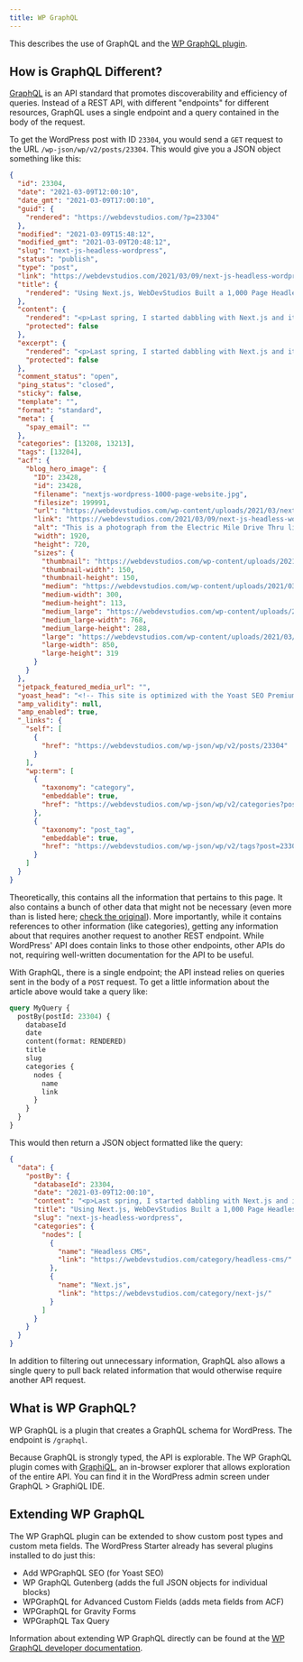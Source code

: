 ```yaml
---
title: WP GraphQL
---
```


This describes the use of GraphQL and the [WP GraphQL plugin](https://www.wpgraphql.com/).

## How is GraphQL Different?

[GraphQL](https://graphql.org/) is an API standard that promotes discoverability and
efficiency of queries. Instead of a REST API, with different "endpoints" for different
resources, GraphQL uses a single endpoint and a query contained in the body of the
request.

To get the WordPress post with ID `23304`, you would send a `GET` request to the
URL `/wp-json/wp/v2/posts/23304`. This would give you a JSON object something
like this:

```json
{
  "id": 23304,
  "date": "2021-03-09T12:00:10",
  "date_gmt": "2021-03-09T17:00:10",
  "guid": {
    "rendered": "https://webdevstudios.com/?p=23304"
  },
  "modified": "2021-03-09T15:48:12",
  "modified_gmt": "2021-03-09T20:48:12",
  "slug": "next-js-headless-wordpress",
  "status": "publish",
  "type": "post",
  "link": "https://webdevstudios.com/2021/03/09/next-js-headless-wordpress/",
  "title": {
    "rendered": "Using Next.js, WebDevStudios Built a 1,000 Page Headless WordPress Website"
  },
  "content": {
    "rendered": "<p>Last spring, I started dabbling with Next.js and it didn’t take long for “dabbling” to turn into, “Whoa! This is awesome!” ...",
    "protected": false
  },
  "excerpt": {
    "rendered": "<p>Last spring, I started dabbling with Next.js and it didn’t take long for “dabbling” to turn into, “Whoa! This is awesome!” ...",
    "protected": false
  },
  "comment_status": "open",
  "ping_status": "closed",
  "sticky": false,
  "template": "",
  "format": "standard",
  "meta": {
    "spay_email": ""
  },
  "categories": [13208, 13213],
  "tags": [13204],
  "acf": {
    "blog_hero_image": {
      "ID": 23428,
      "id": 23428,
      "filename": "nextjs-wordpress-1000-page-website.jpg",
      "filesize": 199991,
      "url": "https://webdevstudios.com/wp-content/uploads/2021/03/nextjs-wordpress-1000-page-website.jpg",
      "link": "https://webdevstudios.com/2021/03/09/next-js-headless-wordpress/nextjs-wordpress-1000-page-website/",
      "alt": "This is a photograph from the Electric Mile Drive Thru light Rave at the Santa Anita Race Track, Arcadia, California. It is a series of colorfully lit grids.",
      "width": 1920,
      "height": 720,
      "sizes": {
        "thumbnail": "https://webdevstudios.com/wp-content/uploads/2021/03/nextjs-wordpress-1000-page-website-150x150.jpg",
        "thumbnail-width": 150,
        "thumbnail-height": 150,
        "medium": "https://webdevstudios.com/wp-content/uploads/2021/03/nextjs-wordpress-1000-page-website-300x113.jpg",
        "medium-width": 300,
        "medium-height": 113,
        "medium_large": "https://webdevstudios.com/wp-content/uploads/2021/03/nextjs-wordpress-1000-page-website-768x288.jpg",
        "medium_large-width": 768,
        "medium_large-height": 288,
        "large": "https://webdevstudios.com/wp-content/uploads/2021/03/nextjs-wordpress-1000-page-website-1024x384.jpg",
        "large-width": 850,
        "large-height": 319
      }
    }
  },
  "jetpack_featured_media_url": "",
  "yoast_head": "<!-- This site is optimized with the Yoast SEO Premium plugin v15.9.2 - https://yoast.com/wordpress/plugins/seo/ -->...<!-- / Yoast SEO Premium plugin. -->",
  "amp_validity": null,
  "amp_enabled": true,
  "_links": {
    "self": [
      {
        "href": "https://webdevstudios.com/wp-json/wp/v2/posts/23304"
      }
    ],
    "wp:term": [
      {
        "taxonomy": "category",
        "embeddable": true,
        "href": "https://webdevstudios.com/wp-json/wp/v2/categories?post=23304"
      },
      {
        "taxonomy": "post_tag",
        "embeddable": true,
        "href": "https://webdevstudios.com/wp-json/wp/v2/tags?post=23304"
      }
    ]
  }
}
```

Theoretically, this contains all the information that pertains to this page. It also
contains a bunch of other data that might not be necessary (even more than is listed
here; [check the original](https://webdevstudios.com/wp-json/wp/v2/posts/)). More
importantly, while it contains references to other information (like categories),
getting any information about that requires another request to another REST endpoint.
While WordPress' API does contain links to those other endpoints, other APIs do not,
requiring well-written documentation for the API to be useful.

With GraphQL, there is a single endpoint; the API instead relies on queries sent in
the body of a `POST` request. To get a little information about the article above
would take a query like:

```graphql
query MyQuery {
  postBy(postId: 23304) {
    databaseId
    date
    content(format: RENDERED)
    title
    slug
    categories {
      nodes {
        name
        link
      }
    }
  }
}
```

This would then return a JSON object formatted like the query:

```json
{
  "data": {
    "postBy": {
      "databaseId": 23304,
      "date": "2021-03-09T12:00:10",
      "content": "<p>Last spring, I started dabbling with Next.js and it didn’t take long for “dabbling” to turn into, “Whoa! This is awesome!” ...",
      "title": "Using Next.js, WebDevStudios Built a 1,000 Page Headless WordPress Website",
      "slug": "next-js-headless-wordpress",
      "categories": {
        "nodes": [
          {
            "name": "Headless CMS",
            "link": "https://webdevstudios.com/category/headless-cms/"
          },
          {
            "name": "Next.js",
            "link": "https://webdevstudios.com/category/next-js/"
          }
        ]
      }
    }
  }
}
```

In addition to filtering out unnecessary information, GraphQL also allows
a single query to pull back related information that would otherwise require
another API request.

## What is WP GraphQL?

WP GraphQL is a plugin that creates a GraphQL schema for WordPress. The
endpoint is `/graphql`.

Because GraphQL is strongly typed, the API is explorable. The WP GraphQL
plugin comes with [GraphiQL](https://github.com/graphql/graphiql), an
in-browser explorer that allows exploration of the entire API. You can
find it in the WordPress admin screen under GraphQL > GraphiQL IDE.

## Extending WP GraphQL

The WP GraphQL plugin can be extended to show custom post types and
custom meta fields. The WordPress Starter already has several plugins
installed to do just this:

- Add WPGraphQL SEO (for Yoast SEO)
- WP GraphQL Gutenberg (adds the full JSON objects for individual blocks)
- WPGraphQL for Advanced Custom Fields (adds meta fields from ACF)
- WPGraphQL for Gravity Forms
- WPGraphQL Tax Query

Information about extending WP GraphQL directly can be found at the
[WP GraphQL developer documentation](https://www.wpgraphql.com/developer-reference/).
